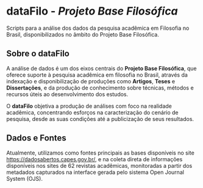 # dataFilo - _Projeto Base Filosófica_

Scripts para a análise dos dados da pesquisa acadêmica em Filosofia no Brasil, disponibilizados no âmbito do Projeto Base Filosófica.

## Sobre o dataFilo

A análise de dados é um dos eixos centrais do __Projeto Base Filosófica__, que oferece suporte à pesquisa acadêmica em filosofia no Brasil, através da indexação e disponibilização de produções como __Artigos__, __Teses__ e __Dissertações__, e da produção de conhecimento sobre técnicas, métodos e recursos úteis ao desenvolvimento dos estudos.

O __dataFilo__ objetiva a produção de análises com foco na realidade acadêmica, concentrando esforços na caracterização do cenário de pesquisa, desde as suas condições até a publicização de seus resultados.

## Dados e Fontes

Atualmente, utilizamos como fontes principais as bases disponíveis no site https://dadosabertos.capes.gov.br/, e na coleta direta de informações disponíveis nos sites de 62 revistas acadêmicas, monitoradas a partir dos metadados capturados na interface gerada pelo sistema Open Journal System (OJS).